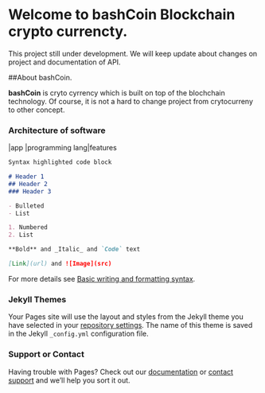 # Welcome to bashCoin Blockchain crypto currencty.
This project still under development. We will keep update about changes on project and documentation of API.


##About bashCoin.

**bashCoin** is cryto cyrrency which is built on top of the blochchain technology. Of course, it is not a hard to change project from crytocurreny to other concept. 


### Architecture of software
|app |programming lang|features


```markdown
Syntax highlighted code block

# Header 1
## Header 2
### Header 3

- Bulleted
- List

1. Numbered
2. List

**Bold** and _Italic_ and `Code` text

[Link](url) and ![Image](src)
```

For more details see [Basic writing and formatting syntax](https://docs.github.com/en/github/writing-on-github/getting-started-with-writing-and-formatting-on-github/basic-writing-and-formatting-syntax).

### Jekyll Themes

Your Pages site will use the layout and styles from the Jekyll theme you have selected in your [repository settings](https://github.com/aze2201/bashCoin/settings/pages). The name of this theme is saved in the Jekyll `_config.yml` configuration file.

### Support or Contact

Having trouble with Pages? Check out our [documentation](https://docs.github.com/categories/github-pages-basics/) or [contact support](https://support.github.com/contact) and we’ll help you sort it out.
